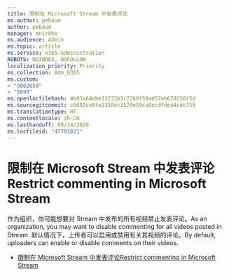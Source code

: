```yaml
---
title: 限制在 Microsoft Stream 中发表评论
ms.author: pebaum
author: pebaum
manager: mnirkhe
ms.audience: Admin
ms.topic: article
ms.service: o365-administration
ROBOTS: NOINDEX, NOFOLLOW
localization_priority: Priority
ms.collection: Adm_O365
ms.custom:
- "9002650"
- "5099"
ms.openlocfilehash: 4b93a64ebe13233b3c7260f59ad57eb679250f5d
ms.sourcegitcommit: c6692ce0fa1358ec3529e59ca0ecdfdea4cdc759
ms.translationtype: HT
ms.contentlocale: zh-CN
ms.lasthandoff: 09/14/2020
ms.locfileid: "47701021"
---
```

# <a name="restrict-commenting-in-microsoft-stream"></a><span data-ttu-id="851a1-102">限制在 Microsoft Stream 中发表评论</span><span class="sxs-lookup"><span data-stu-id="851a1-102">Restrict commenting in Microsoft Stream</span></span>

<span data-ttu-id="851a1-103">作为组织，你可能想要对 Stream 中发布的所有视频禁止发表评论。</span><span class="sxs-lookup"><span data-stu-id="851a1-103">As an organization, you may want to disable commenting for all videos posted in Stream.</span></span> <span data-ttu-id="851a1-104">默认情况下，上传者可以启用或禁用有关其视频的评论。</span><span class="sxs-lookup"><span data-stu-id="851a1-104">By default, uploaders can enable or disable comments on their videos.</span></span>

- [<span data-ttu-id="851a1-105">限制在 Microsoft Stream 中发表评论</span><span class="sxs-lookup"><span data-stu-id="851a1-105">Restrict commenting in Microsoft Stream</span></span>](https://docs.microsoft.com/stream/portal-disable-comments)
